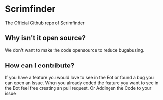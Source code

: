 # Scrimfinder
The Official Github repo of Scrimfinder 

## Why isn't it open source?
We don't want to make the code opensource to reduce bugabusing.

## How can I contribute?
If you have a feature you would love to see in the Bot or found a bug you can open an Issue.
When you already coded the feature you want to see in the Bot feel free creating an pull request. Or Addingen the Code to your issue
